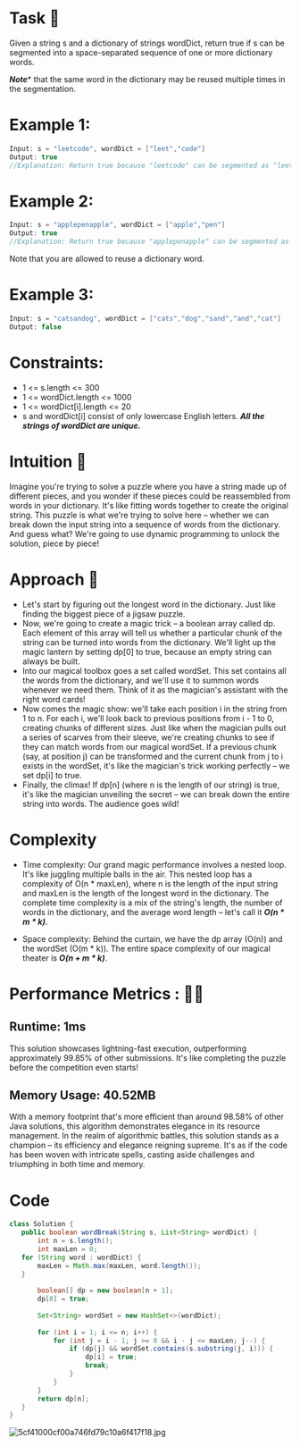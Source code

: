 # Task 📑

Given a string s and a dictionary of strings wordDict, return true if s can be segmented into a space-separated sequence of one or more dictionary words.

***Note**** that the same word in the dictionary may be reused multiple times in the segmentation.



# Example 1: 
```java
Input: s = "leetcode", wordDict = ["leet","code"]
Output: true
//Explanation: Return true because "leetcode" can be segmented as "leet code"
```
# Example 2:
```java
Input: s = "applepenapple", wordDict = ["apple","pen"]
Output: true
//Explanation: Return true because "applepenapple" can be segmented as "apple pen apple".
```
Note that you are allowed to reuse a dictionary word.
# Example 3:
```java
Input: s = "catsandog", wordDict = ["cats","dog","sand","and","cat"]
Output: false
```


# Constraints:

* 1 <= s.length <= 300
* 1 <= wordDict.length <= 1000
* 1 <= wordDict[i].length <= 20
* s and wordDict[i] consist of only lowercase English letters.
***All the strings of wordDict are unique.***


# Intuition 📖
Imagine you're trying to solve a puzzle where you have a string made up of different pieces, and you wonder if these pieces could be reassembled from words in your dictionary. It's like fitting words together to create the original string. This puzzle is what we're trying to solve here – whether we can break down the input string into a sequence of words from the dictionary. And guess what? We're going to use dynamic programming to unlock the solution, piece by piece!

# Approach 🔬
* Let's start by figuring out the longest word in the dictionary. Just like finding the biggest piece of a jigsaw puzzle.
* Now, we're going to create a magic trick – a boolean array called dp. Each element of this array will tell us whether a particular chunk of the string can be turned into words from the dictionary. We'll light up the magic lantern by setting dp[0] to true, because an empty string can always be built.
* Into our magical toolbox goes a set called wordSet. This set contains all the words from the dictionary, and we'll use it to summon words whenever we need them. Think of it as the magician's assistant with the right word cards!
* Now comes the magic show: we'll take each position i in the string from 1 to n. For each i, we'll look back to previous positions from i - 1 to 0, creating chunks of different sizes. Just like when the magician pulls out a series of scarves from their sleeve, we're creating chunks to see if they can match words from our magical wordSet. If a previous chunk (say, at position j) can be transformed and the current chunk from j to i exists in the wordSet, it's like the magician's trick working perfectly – we set dp[i] to true.
* Finally, the climax! If dp[n] (where n is the length of our string) is true, it's like the magician unveiling the secret – we can break down the entire string into words. The audience goes wild!

# Complexity
- Time complexity:
  Our grand magic performance involves a nested loop. It's like juggling multiple balls in the air. This nested loop has a complexity of O(n * maxLen), where n is the length of the input string and maxLen is the length of the longest word in the dictionary. The complete time complexity is a mix of the string's length, the number of words in the dictionary, and the average word length – let's call it ***O(n * m * k)***.

- Space complexity:
  Behind the curtain, we have the dp array (O(n)) and the wordSet (O(m * k)). The entire space complexity of our magical theater is ***O(n + m * k)***.

# Performance Metrics : 🚀🚀

## Runtime: 1ms
This solution showcases lightning-fast execution, outperforming approximately 99.85% of other submissions. It's like completing the puzzle before the competition even starts!
## Memory Usage: 40.52MB
With a memory footprint that's more efficient than around 98.58% of other Java solutions, this algorithm demonstrates elegance in its resource management.
In the realm of algorithmic battles, this solution stands as a champion – its efficiency and elegance reigning supreme. It's as if the code has been woven with intricate spells, casting aside challenges and triumphing in both time and memory.

# Code
 ```java
class Solution {
    public boolean wordBreak(String s, List<String> wordDict) {
        int n = s.length();
        int maxLen = 0;
    for (String word : wordDict) {
        maxLen = Math.max(maxLen, word.length());
    }
        
        boolean[] dp = new boolean[n + 1];
        dp[0] = true;
        
        Set<String> wordSet = new HashSet<>(wordDict);
        
        for (int i = 1; i <= n; i++) {
            for (int j = i - 1; j >= 0 && i - j <= maxLen; j--) {
                if (dp[j] && wordSet.contains(s.substring(j, i))) {
                    dp[i] = true;
                    break;
                }
            }
        }
        return dp[n];
    }
}
```


![5cf41000cf00a746fd79c10a6f417f18.jpg](https://assets.leetcode.com/users/images/562e06fa-4d2e-4fcf-9d67-923e55ceffb8_1691173453.032688.jpeg)
